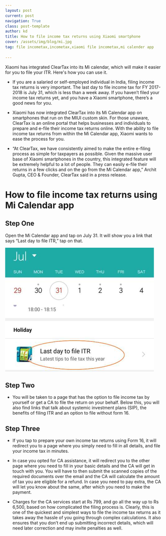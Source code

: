 ```yaml
---
layout: post
current: post
navigation: True
class: post-template
author: kd
title: How to file income tax returns using Xiaomi smartphone
cover: /assets/img/blog/mi.jpg
tag: file incometax,incometax,xiaomi file incometax,mi calender app  

---
```

Xiaomi has integrated ClearTax into its Mi calendar, which will make it easier for you to file your ITR. Here's how you can use it.

* If you are a salaried or self-employed individual in India, filing income tax returns is very important. The last day to file income tax for FY 2017-2018 is July 31, which is less than a week away. If you haven’t filed your income tax returns yet, and you have a Xiaomi smartphone, there’s a good news for you.

* Xiaomi has now integrated ClearTax into its Mi Calendar app on smartphones that run on the MIUI custom skin. For those unaware, ClearTax is an online portal that helps businesses and individuals to prepare and e-file their income tax returns online. With the ability to file income tax returns from within the Mi Calendar app, Xiaomi wants to ease the process for you.

* “At ClearTax, we have consistently aimed to make the entire e-filing process as simple for taxpayers as possible. Given the massive user base of Xiaomi smartphones in the country, this integrated feature will be extremely helpful to a lot of people. They can easily e-file their returns in a few clicks and on the go from the Mi Calendar app,” Archit Gupta, CEO & Founder, ClearTax said in a press release.

# How to file income tax returns using Mi Calendar app
## Step One
Open the Mi Calendar app and tap on July 31. It will show you a link that says “Last day to file ITR,” tap on that.

![IT](/assets/img/blog/it.jpg)

## Step Two
* You will be taken to a page that has the option to file income tax by yourself or get a CA to file the return on your behalf. Below this, you will also find links that talk about systemic investment plans (SIP), the benefits of filing ITR and an option to file without form 16.
## Step Three
* If you tap to prepare your own income tax returns using Form 16, it will redirect you to a page where you simply need to fill in all details, and file your income tax in minutes.

* In case you opted for CA assistance, it will redirect you to the other page where you need to fill in your basic details and the CA will get in touch with you. You will have to then submit the scanned copies of the required documents over the email and the CA will calculate the amount of tax you are eligible for a refund. In case you need to pay extra, the CA will let you know about the same, after which you need to make the payment.
* Charges for the CA services start at Rs 799, and go all the way up to Rs 6,500, based on how complicated the filing process is. Clearly, this is one of the quickest and simplest ways to file the income tax returns as it takes away the hassle of you going through complex calculations. It also ensures that you don’t end up submitting incorrect details, which will need later correction and may invite penalties as well.
